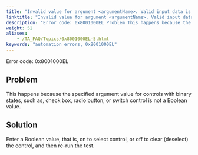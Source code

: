 ```yaml
--- 
title: "Invalid value for argument <argumentName>. Valid input data is a Boolean value, e.g. on/off."
linktitle: "Invalid value for argument <argumentName>. Valid input data is a Boolean value, e.g. on/off."
description: "Error code: 0x8001000EL Problem This happens because the specified argument value for controls with binary states, such as, check box, radio button, or switch control is not a Boolean value. Solution ..."
weight: 52
aliases: 
    - /TA_FAQ/Topics/0x8001000EL-5.html
keywords: "automation errors, 0x8001000EL"
---
```


Error code: 0x8001000EL

## Problem  

This happens because the specified argument value for controls with binary states, such as, check box, radio button, or switch control is not a Boolean value.

## Solution  

Enter a Boolean value, that is, on to select control, or off to clear \(deselect\) the control, and then re-run the test.



